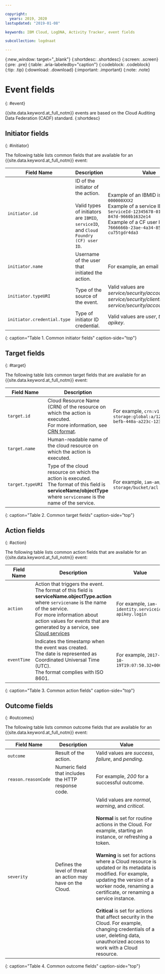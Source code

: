 ```yaml
---

copyright:
  years: 2019, 2020
lastupdated: "2019-01-08"

keywords: IBM Cloud, LogDNA, Activity Tracker, event fields

subcollection: logdnaat

---
```


{:new_window: target="_blank"}
{:shortdesc: .shortdesc}
{:screen: .screen}
{:pre: .pre}
{:table: .aria-labeledby="caption"}
{:codeblock: .codeblock}
{:tip: .tip}
{:download: .download}
{:important: .important}
{:note: .note}



# Event fields
{: #event}

{{site.data.keyword.at_full_notm}} events are based on the Cloud Auditing Data Federation (CADF) standard. 
{:shortdesc}

## Initiator fields
{: #initiator}

The following table lists common fields that are available for an {{site.data.keyword.at_full_notm}} event:

| Field Name | Description | Value |
|------------|-------------|-------|
| `initiator.id` | ID of the initiator of the action. </br></br>Valid types of initiators are `IBMID`, `serviceID`, and `Cloud Foundry (CF) user ID`. | Example of an IBMID is `IBMid-000000XXX2` </br>Example of a service ID is `iam-ServiceId-12345678-0165-4c89-847d-9660b1632e14` </br>Example of a CF user ID is `7666666b-23ae-4a34-8569-cu75tgdr4da3` |
| `initiator.name` | Username of the user that initiated the action. | For example, an email address. |
| `initiator.typeURI` | Type of the source of the event. | Valid values are *service/security/account/user*, *service/security/clientid*, and *service/security/account/serviceid*. |
| `initiator.credential.type` | Type of initiator ID credential. | Valid values are *user*, *token*,and *apikey*. |
{: caption="Table 1. Common initiator fields" caption-side="top"} 

  

## Target fields
{: #target}

The following table lists common target fields that are available for an {{site.data.keyword.at_full_notm}} event:

| Field Name | Description | Value |
|------------|-------------|-------|
| `target.id` | Cloud Resource Name (CRN) of the resource on which the action is executed. </br>For more information, see [CRN format](/docs/overview?topic=overview-crn#format-crn). | For example, `crn:v1:bluemix:public:cloud-object-storage:global:a/12345678e6232019c6567c9123456789:fr56et47-befb-440a-a223c-12345678dae1:bucket:bucket1` |
| `target.name` | Human-readable name of the cloud resource on which the action is executed. |  |
| `target.typeURI` | Type of the cloud resource on which the action is executed. </br>The format of this field is **serviceName/objectType** where `servicename` is the name of the service. | For example, `iam-am/policy` or `cloud-object-storage/bucket/acl` |
{: caption="Table 2. Common target fields" caption-side="top"} 


 
## Action fields
{: #action}

The following table lists common action fields that are available for an {{site.data.keyword.at_full_notm}} event:

| Field Name | Description | Value |
|------------|-------------|-------|
| `action` | Action that triggers the event. </br>The format of this field is **serviceName.objectType.action** where `servicename` is the name of the service. </br>For more information about action values for events that are generated by a service, see <a href="/docs/services/Activity-Tracker-with-LogDNA?topic=logdnaat-cloud_services#cloud_services">Cloud services</a> | For example, `iam-identity.serviceid-apikey.login` |
| `eventTime` | Indicates the timestamp when the event was created. </br>The date is represented as Coordinated Universal Time (UTC). </br>The format complies with ISO 8601. | For example, `2017-10-19T19:07:50.32+0000` |
{: caption="Table 3. Common action fields" caption-side="top"} 



## Outcome fields
{: #outcomes}

The following table lists common outcome fields that are available for an {{site.data.keyword.at_full_notm}} event:

| Field Name | Description | Value |
|------------|-------------|-------|
| `outcome` | Result of the action. | Valid values are *success*, *failure*, and *pending*. |
| `reason.reasonCode` | Numeric field that includes the HTTP response code. | For example, *200* for a successful outcome. |
| `severity` | Defines the level of threat an action may have on the Cloud. | Valid values are *normal*, *warning*, and *critical*. </br></br>**Normal** is set for routine actions in the Cloud. For example, starting an instance, or refreshing a token. </br></br>**Warning** is set for actions where a Cloud resource is updated or its metadata is modified. For example, updating the version of a worker node, renaming a certificate, or renaming a service instance. </br></br>**Critical** is set for actions that affect security in the Cloud. For example, changing credentials of a user, deleting data, unauthorized access to work with a Cloud resource. |
{: caption="Table 4. Common outcome fields" caption-side="top"} 


